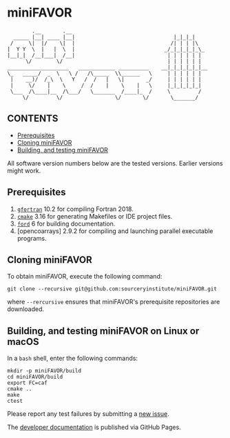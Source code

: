[This document is formatted with GitHub-Flavored Markdown.     ]:#
[For better viewing, read it in a browser at                   ]:#
[https://github.com/everythingfunctional/miniFAVOR/tree/main/README.md ]:#

miniFAVOR
=========

```
        .__       .__
  _____ |__| ____ |__|                                |_|_|_|
 /     \|  |/    \|  |                               /| | | |\
|  Y Y  \  |   |  \  |                             _/_|_|_|_|_\_
|__|_|  /__|___|  /__|                              | | | | | |
      \/        \/                                  | | | | | |
____________________   ____________ __________    __|_|_|_|_|_|__
\_   _____/  _  \   \ /   /\_____  \\______   \     | | | | | |
 |    __)/  /_\  \   Y   /  /   |   \|       _/     | | | | | |
 |     \/    |    \     /  /    |    \    |   \     |_|_|_|_|_|
 \___  /\____|__  /\___/   \_______  /____|_  /     \         /
     \/         \/                 \/       \/       \_______/
```

CONTENTS
--------

* [Prerequisites](#prerequisites)
* [Cloning miniFAVOR](#cloning-build-and-test)
* [Building, and testing miniFAVOR](#building-and-testing-minifavor)

All software version numbers below are the tested versions.
Earlier versions might work.

Prerequisites
-------------
1. [`gfortran`] 10.2 for compiling Fortran 2018.
2. [`cmake`] 3.16 for generating Makefiles or IDE project files.
3. [`ford`] 6 for building documentation.
4. [opencoarrays] 2.9.2 for compiling and launching parallel executable programs.

Cloning miniFAVOR
-----------------
To obtain miniFAVOR, execute the following command:

```
git clone --recursive git@github.com:sourceryinstitute/miniFAVOR.git
```
where `--rercursive` ensures that miniFAVOR's prerequisite repositories
are downloaded.

Building, and testing miniFAVOR on Linux or macOS
-------------------------------------------------
In a `bash` shell, enter the following commands:
```
mkdir -p miniFAVOR/build
cd miniFAVOR/build
export FC=caf
cmake ..
make
ctest
```
Please report any test failures by submitting a [new issue].

The [developer documentation] is published via GitHub Pages.

[Hyperlinks]:#
[`gfortran`]: https://gcc.gnu.org
[`cmake`]: https://www.cmake.org
[`ford`]: https://github.com/Fortran-FOSS-Programmers/ford
[new issue]: https://github.com/everythingfunctional/miniFAVOR/issues/new
[developer documentation]: https://sourceryinstitute.github.io/miniFAVOR/
